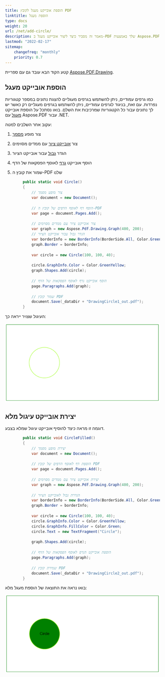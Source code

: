 ```yaml
---
title: הוספת אובייקט מעגל לקובץ PDF
linktitle: הוספת מעגל
type: docs
weight: 20
url: /net/add-circle/
description: מאמר זה מסביר כיצד ליצור אובייקט מעגל ב-PDF שלך באמצעות Aspose.PDF עבור .NET.
lastmod: "2022-02-17"
sitemap:
    changefreq: "monthly"
    priority: 0.7
---
```

<script type="application/ld+json">
{
    "@context": "https://schema.org",
    "@type": "TechArticle",
    "headline": "הוספת אובייקט מעגל לקובץ PDF",
    "alternativeHeadline": "כיצד ליצור אובייקט מעגל בקובץ PDF",
    "author": {
        "@type": "Person",
        "name":"Anastasiia Holub",
        "givenName": "Anastasiia",
        "familyName": "Holub",
        "url":"https://www.linkedin.com/in/anastasiia-holub-750430225/"
    },
    "genre": "יצירת מסמך PDF",
    "keywords": "pdf, c#, מעגל ב-pdf",
    "wordcount": "302",
    "proficiencyLevel":"מתחיל",
    "publisher": {
        "@type": "Organization",
        "name": "צוות מסמכי Aspose.PDF",
        "url": "https://products.aspose.com/pdf",
        "logo": "https://www.aspose.cloud/templates/aspose/img/products/pdf/aspose_pdf-for-net.svg",
        "alternateName": "Aspose",
        "sameAs": [
            "https://facebook.com/aspose.pdf/",
            "https://twitter.com/asposepdf",
            "https://www.youtube.com/channel/UCmV9sEg_QWYPi6BJJs7ELOg/featured",
            "https://www.linkedin.com/company/aspose",
            "https://stackoverflow.com/questions/tagged/aspose",
            "https://aspose.quora.com/",
            "https://aspose.github.io/"
        ],
        "contactPoint": [
            {
                "@type": "ContactPoint",
                "telephone": "+1 903 306 1676",
                "contactType": "מכירות",
                "areaServed": "US",
                "availableLanguage": "en"
            },
            {
                "@type": "ContactPoint",
                "telephone": "+44 141 628 8900",
                "contactType": "מכירות",
                "areaServed": "GB",
                "availableLanguage": "en"
            },
            {
                "@type": "ContactPoint",
                "telephone": "+61 2 8006 6987",
                "contactType": "מכירות",
                "areaServed": "AU",
                "availableLanguage": "en"
            }
        ]
    },
    "url": "/net/add-circle/",
    "mainEntityOfPage": {
        "@type": "WebPage",
        "@id": "/net/add-circle/"
    },
    "dateModified": "2022-02-04",
    "description": "מאמר זה מסביר כיצד ליצור אובייקט מעגל ב-PDF שלך באמצעות Aspose.PDF עבור .NET."
}
</script>

קטע הקוד הבא עובד גם עם ספריית [Aspose.PDF.Drawing](/pdf/net/drawing/).

## הוספת אובייקט מעגל

כמו גרפים עמודיים, ניתן להשתמש בגרפים מעגליים להצגת נתונים במספר קטגוריות נפרדות. עם זאת, בניגוד לגרפים עמודיים, ניתן להשתמש בגרפים מעגליים רק כאשר יש לך נתונים עבור כל הקטגוריות שמרכיבות את השלם. בואו נסתכל על הוספת אובייקט [מעגל](https://reference.aspose.com/pdf/net/aspose.pdf.drawing/circle) עם Aspose.PDF עבור .NET.

עקוב אחר השלבים למטה:

1. צור מופע [מסמך](https://reference.aspose.com/pdf/net/aspose.pdf/document)

1. צור [אובייקט ציור](https://reference.aspose.com/pdf/net/aspose.pdf.drawing) עם ממדים מסוימים

1. הגדר [גבול](https://reference.aspose.com/pdf/net/aspose.pdf.drawing/graph/properties/border) עבור אובייקט הציור

1. הוסף אובייקט [גרף](https://reference.aspose.com/pdf/net/aspose.pdf.drawing/graph) לאוסף הפסקאות של הדף

1. שמור את קובץ ה-PDF שלנו

```csharp
        public static void Circle()
        {
            // צור מופע מסמך
            var document = new Document();

            // הוסף דף לאוסף הדפים של קובץ ה-PDF
            var page = document.Pages.Add();

            // צור אובייקט ציור עם ממדים מסוימים
            var graph = new Aspose.Pdf.Drawing.Graph(400, 200);
            // הגדר גבול עבור אובייקט הציור
            var borderInfo = new BorderInfo(BorderSide.All, Color.Green);
            graph.Border = borderInfo;

            var circle = new Circle(100, 100, 40);

            circle.GraphInfo.Color = Color.GreenYellow;
            graph.Shapes.Add(circle);

            // הוסף אובייקט גרף לאוסף הפסקאות של הדף
            page.Paragraphs.Add(graph);

            // שמור קובץ PDF
            document.Save(_dataDir + "DrawingCircle1_out.pdf");
        }
```
העיגול שצויר ייראה כך:

![Drawing Circle](drawing_circle.png)

## יצירת אובייקט עיגול מלא

דוגמה זו מראה כיצד להוסיף אובייקט עיגול שמלא בצבע.

```csharp
        public static void CircleFilled()
        {
            // יצירת מופע מסמך
            var document = new Document();

            // הוספת דף לאוסף הדפים של קובץ PDF
            var page = document.Pages.Add();

            // יצירת אובייקט ציור עם ממדים מסוימים
            var graph = new Aspose.Pdf.Drawing.Graph(400, 200);

            // הגדרת גבול לאובייקט הציור
            var borderInfo = new BorderInfo(BorderSide.All, Color.Green);
            graph.Border = borderInfo;

            var circle = new Circle(100, 100, 40);
            circle.GraphInfo.Color = Color.GreenYellow;
            circle.GraphInfo.FillColor = Color.Green;
            circle.Text = new TextFragment("Circle");

            graph.Shapes.Add(circle);

            // הוספת אובייקט הגרפ לאוסף הפסקאות של הדף
            page.Paragraphs.Add(graph);

            // שמירת קובץ PDF
            document.Save(_dataDir + "DrawingCircle2_out.pdf");
        }
```
בואו נראה את התוצאה של הוספת מעגל מלא:

![מעגל מלא](filled_circle.png)

